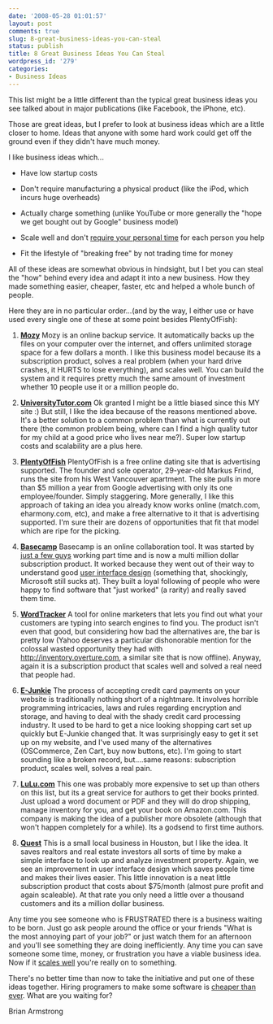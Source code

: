 ```yaml
---
date: '2008-05-28 01:01:57'
layout: post
comments: true
slug: 8-great-business-ideas-you-can-steal
status: publish
title: 8 Great Business Ideas You Can Steal
wordpress_id: '279'
categories:
- Business Ideas
---
```


This list might be a little different than the typical great business ideas you see talked about in major publications (like Facebook, the iPhone, etc).

Those are great ideas, but I prefer to look at business ideas which are a little closer to home.  Ideas that anyone with some hard work could get off the ground even if they didn't have much money.

I like business ideas which...




  * Have low startup costs


  * Don't require manufacturing a physical product (like the iPod, which incurs huge overheads)


  * Actually charge something (unlike YouTube or more generally the "hope we get bought out by Google" business model)


  * Scale well and don't [require your personal time](http://brianarmstrong.org/posts/helping-individual-people-cant-make-you-rich/) for each person you help


  * Fit the lifestyle of "breaking free" by not trading time for money



All of these ideas are somewhat obvious in hindsight, but I bet you can steal the "how" behind every idea and adapt it into a new business.  How they made something easier, cheaper, faster, etc and helped a whole bunch of people.

Here they are in no particular order...(and by the way, I either use or have used every single one of these at some point besides PlentyOfFish):


  1. **[Mozy](http://www.jdoqocy.com/click-3033696-10430552)**
Mozy is an online backup service.  It automatically backs up the files on your computer over the internet, and offers unlimited storage space for a few dollars a month.  I like this business model because its a subscription product, solves a real problem (when your hard drive crashes, it HURTS to lose everything), and scales well.  You can build the system and it requires pretty much the same amount of investment whether 10 people use it or a million people do.



  2. **[UniversityTutor.com](http://www.universitytutor.com)**
Ok granted I might be a little biased since this MY site :)  But still, I like the idea because of the reasons mentioned above.  It's a better solution to a common problem than what is currently out there (the common problem being, where can I find a high quality tutor for my child at a good price who lives near me?).  Super low startup costs and scalability are a plus here.



  3. **[PlentyOfFish](http://www.plentyoffish.com/)**
PlentyOfFish is a free online dating site that is advertising supported.  The founder and sole operator, 29-year-old Markus Frind, runs the site from his West Vancouver apartment.  The site pulls in more than $5 million a year from Google advertising with only its one employee/founder.  Simply staggering.  More generally, I like this approach of taking an idea you already know works online (match.com, eharmony.com, etc), and make a free alternative to it that is advertising supported.  I'm sure their are dozens of opportunities that fit that model which are ripe for the picking.



  4. **[Basecamp](http://www.basecamphq.com)**
Basecamp is an online collaboration tool.  It was started by [just a few guys](http://brianarmstrong.org/posts/the-secret-to-making-money-online/) working part time and is now a multi million dollar subscription product.  It worked because they went out of their way to understand good [user interface design](http://en.wikipedia.org/wiki/User_interface_design) (something that, shockingly, Microsoft still sucks at).  They built a loyal following of people who were happy to find software that "just worked" (a rarity) and really saved them time.



  5. **[WordTracker](http://www.startbreakingfree.com/go/wt)**
A tool for online marketers that lets you find out what your customers are typing into search engines to find you.  The product isn't even that good, but considering how bad the alternatives are, the bar is pretty low (Yahoo deserves a particular dishonorable mention for the colossal wasted opportunity they had with http://inventory.overture.com, a similar site that is now offline).  Anyway, again it is a subscription product that scales well and solved a real need that people had.



  6. **[E-Junkie](http://www.startbreakingfree.com/go/e-junkie)**
The process of accepting credit card payments on your website is traditionally nothing short of a nightmare.  It involves horrible programming intricacies, laws and rules regarding encryption and storage, and having to deal with the shady credit card processing industry.  It used to be hard to get a nice looking shopping cart set up quickly but E-Junkie changed that.  It was surprisingly easy to get it set up on my website, and I've used many of the alternatives (OSCommerce, Zen Cart, buy now buttons, etc).  I'm going to start sounding like a broken record, but....same reasons: subscription product, scales well, solves a real pain.



  7. **[LuLu.com](http://www.Lulu.com)**
This one was probably more expensive to set up than others on this list, but its a great service for authors to get their books printed.  Just upload a word document or PDF and they will do drop shipping, manage inventory for you, and get your book on Amazon.com.  This company is making the idea of a publisher more obsolete (although that won't happen completely for a while).  Its a godsend to first time authors.



  8. **[Quest](http://www.lifestylesquest.com/quest/marketing/QuestInfo.aspx)**
This is a small local business in Houston, but I like the idea.  It saves realtors and real estate investors all sorts of time by make a simple interface to look up and analyze investment property.  Again, we see an improvement in user interface design which saves people time and makes their lives easier.  This little innovation is a neat little subscription product that costs about $75/month (almost pure profit and again scaleable).  At that rate you only need a little over a thousand customers and its a million dollar business.



Any time you see someone who is FRUSTRATED there is a business waiting to be born.  Just go ask people around the office or your friends "What is the most annoying part of your job?" or just watch them for an afternoon and you'll see something they are doing inefficiently.  Any time you can save someone some time, money, or frustration you have a viable business idea.  Now if it [scales well](http://brianarmstrong.org/posts/helping-individual-people-cant-make-you-rich/) you're really on to something.

There's no better time than now to take the initiative and put one of these ideas together.  Hiring programers to make some software is [cheaper than ever](http://www.guru.com).  What are you waiting for?

Brian Armstrong
